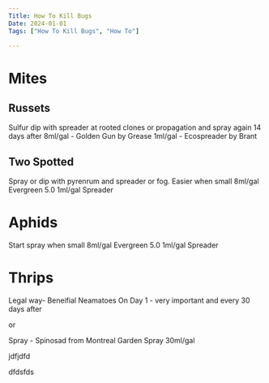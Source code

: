 ```yaml
---
Title: How To Kill Bugs
Date: 2024-01-01
Tags: ["How To Kill Bugs", "How To"]

---
```

# Mites
## Russets
Sulfur dip with spreader at rooted clones or propagation and spray again 14 days after
8ml/gal - Golden Gun by Grease
1ml/gal - Ecospreader by Brant
## Two Spotted
Spray or dip with pyrenrum and spreader or fog. Easier when small
8ml/gal Evergreen 5.0
1ml/gal Spreader

# Aphids
Start spray when small
8ml/gal Evergreen 5.0
1ml/gal Spreader

# Thrips
Legal way- Beneifial Neamatoes 
On Day 1 - very important and every 30 days after

or

Spray - Spinosad from Montreal Garden Spray
30ml/gal 

jdfjdfd

dfdsfds


